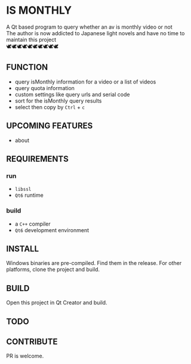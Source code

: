 # IS MONTHLY

A Qt based program to query whether an av is monthly video or not  
The author is now addicted to Japanese light novels and have no time to maintain this project  
🕊🕊🕊🕊🕊🕊🕊🕊🕊🕊

## FUNCTION

* query isMonthly information for a video or a list of videos
* query quota information
* custom settings like query urls and serial code
* sort for the isMonthly query results
* select then copy by `Ctrl` + `c`

## UPCOMING FEATURES

* about

## REQUIREMENTS

### run

* `libssl`
* `Qt6` runtime

### build

* a `C++` compiler
* `Qt6` development environment

## INSTALL

Windows binaries are pre-compiled. Find them in the release.
For other platforms, clone the project and build.

## BUILD

Open this project in Qt Creator and build.

## TODO

## CONTRIBUTE

PR is welcome.
